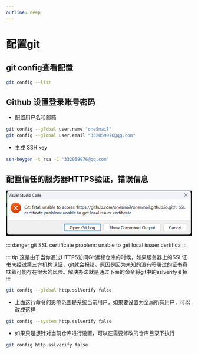 ```yaml
---
outline: deep
---
```

# 配置git

## git config查看配置

```sh
git config --list
```

## Github 设置登录账号密码

- 配置用户名和邮箱

```bash
git config --global user.name "oneSmail"
git config --global user.email "332059976@qq.com"
```

- 生成 SSH key

```bash
ssh-keygen -t rsa -C "332059976@qq.com"
```

## 配置信任的服务器HTTPS验证，错误信息

![微信截图_20230429222415](https://raw.githubusercontent.com/onesmail/onesmail.github.io/master/src/assset/images/%E5%BE%AE%E4%BF%A1%E6%88%AA%E5%9B%BE_20230429222415.png)

::: danger
git SSL certificate problem: unable to get local issuer certifica
:::

::: tip
这是由于当你通过HTTPS访问Git远程仓库的时候，如果服务器上的SSL证书未经过第三方机构认证，git就会报错。原因是因为未知的没有签署过的证书意味着可能存在很大的风险。解决办法就是通过下面的命令将git中的sslverify关掉
:::

```bash
git config --global http.sslVerify false
```

- 上面这行命令的影响范围是系统当前用户，如果要设置为全局所有用户，可以改成这样

```sh
git config --system http.sslverify false
```

- 如果只是想针对当前仓库进行设置，可以在需要修改的仓库目录下执行

```sh
git config http.sslverify false
```

